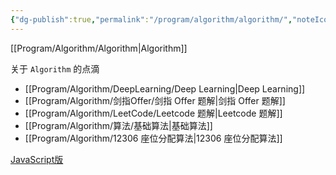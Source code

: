```yaml
---
{"dg-publish":true,"permalink":"/program/algorithm/algorithm/","noteIcon":""}
---
```



[[Program/Algorithm/Algorithm\|Algorithm]] 

关于 `Algorithm` 的点滴
- [[Program/Algorithm/DeepLearning/Deep Learning\|Deep Learning]]
- [[Program/Algorithm/剑指Offer/剑指 Offer 题解\|剑指 Offer 题解]]
- [[Program/Algorithm/LeetCode/Leetcode 题解\|Leetcode 题解]]
- [[Program/Algorithm/算法/基础算法\|基础算法]]
- [[Program/Algorithm/12306 座位分配算法\|12306 座位分配算法]]


[JavaScript版](https://github.com/trekhleb/javascript-algorithms)